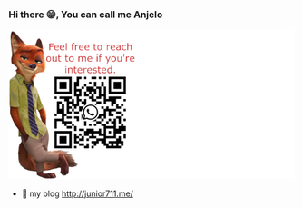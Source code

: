 ### Hi there 😁, You can call me Anjelo 

![QR Code](About.png)

 - 🔭 my blog <a>http://junior711.me/</a>




